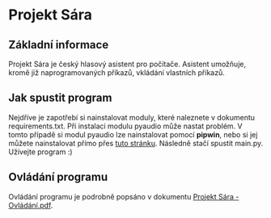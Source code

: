 # Projekt Sára
## Základní informace
Projekt Sára je český hlasový asistent pro počítače. Asistent umožňuje, kromě již naprogramovaných příkazů, vkládání vlastních příkazů.
## Jak spustit program
Nejdříve je zapotřebí si nainstalovat moduly, které naleznete v dokumentu requirements.txt. Při instalaci modulu pyaudio může nastat problém. V tomto případě si modul pyaudio lze nainstalovat pomocí **pipwin**, nebo si jej můžete nainstalovat přímo přes [tuto stránku](https://www.lfd.uci.edu/~gohlke/pythonlibs/#pyaudio). Následně stačí spustit main.py. Užívejte program :)
## Ovládání programu
Ovládání programu je podrobně popsáno v dokumentu [Projekt Sára - Ovládání.pdf](https://github.com/Enigma036/Projekt-Sara/blob/main/Projekt%20S%C3%A1ra%20-%20Ovl%C3%A1d%C3%A1n%C3%AD.pdf).
